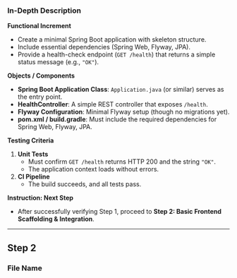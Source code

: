 ### In-Depth Description

**Functional Increment**  
- Create a minimal Spring Boot application with skeleton structure.  
- Include essential dependencies (Spring Web, Flyway, JPA).  
- Provide a health-check endpoint (`GET /health`) that returns a simple status message (e.g., `"OK"`).

**Objects / Components**  
- **Spring Boot Application Class**: `Application.java` (or similar) serves as the entry point.  
- **HealthController**: A simple REST controller that exposes `/health`.  
- **Flyway Configuration**: Minimal Flyway setup (though no migrations yet).  
- **pom.xml / build.gradle**: Must include the required dependencies for Spring Web, Flyway, JPA.  

**Testing Criteria**  
1. **Unit Tests**  
   - Must confirm `GET /health` returns HTTP 200 and the string `"OK"`.  
   - The application context loads without errors.  
2. **CI Pipeline**  
   - The build succeeds, and all tests pass.  

**Instruction: Next Step**  
- After successfully verifying Step 1, proceed to **Step 2: Basic Frontend Scaffolding & Integration**.

---

## Step 2

### File Name